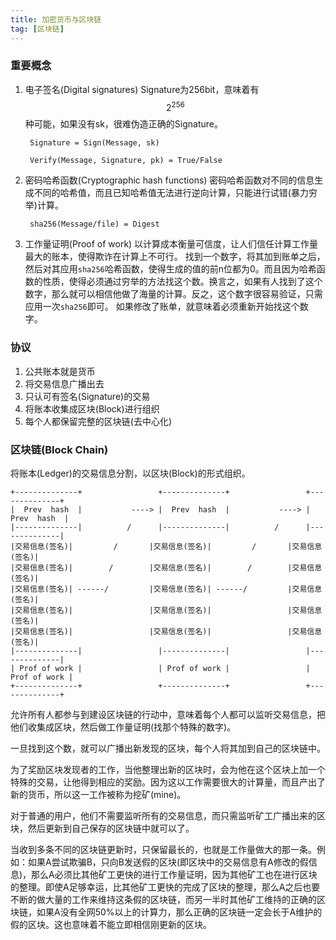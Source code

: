 ```yaml
---
title: 加密货币与区块链
tag: [区块链]
---
```


### 重要概念

1. 电子签名(Digital signatures)
    Signature为256bit，意味着有$$ 2^256 $$种可能，如果没有sk，很难伪造正确的Signature。

        Signature = Sign(Message, sk)

        Verify(Message, Signature, pk) = True/False

2. 密码哈希函数(Cryptographic hash functions)
    密码哈希函数对不同的信息生成不同的哈希值，而且已知哈希值无法进行逆向计算，只能进行试错(暴力穷举)计算。

        sha256(Message/file) = Digest

3. 工作量证明(Proof of work)
    以计算成本衡量可信度，让人们信任计算工作量最大的账本，使得欺诈在计算上不可行。
    找到一个数字，将其加到账单之后，然后对其应用`sha256`哈希函数，使得生成的值的前n位都为0。而且因为哈希函数的性质，使得必须通过穷举的方法找这个数。换言之，如果有人找到了这个数字，那么就可以相信他做了海量的计算。反之，这个数字很容易验证，只需应用一次`sha256`即可。
    如果修改了账单，就意味着必须重新开始找这个数字。

### 协议

1. 公共账本就是货币
2. 将交易信息广播出去
3. 只认可有签名(Signature)的交易
4. 将账本收集成区块(Block)进行组织
5. 每个人都保留完整的区块链(去中心化)

### 区块链(Block Chain)

将账本(Ledger)的交易信息分割，以区块(Block)的形式组织。

    +--------------+                 +--------------+                 +--------------+
    |  Prev  hash  |           ----> |  Prev  hash  |           ----> |  Prev  hash  |
    |--------------|          /      |--------------|          /      |--------------|
    |交易信息(签名)|         /       |交易信息(签名)|         /       |交易信息(签名)|
    |交易信息(签名)|        /        |交易信息(签名)|        /        |交易信息(签名)|
    |交易信息(签名)| ------/         |交易信息(签名)| ------/         |交易信息(签名)|
    |交易信息(签名)|                 |交易信息(签名)|                 |交易信息(签名)|
    |交易信息(签名)|                 |交易信息(签名)|                 |交易信息(签名)|
    |--------------|                 |--------------|                 |--------------|
    | Prof of work |                 | Prof of work |                 | Prof of work |
    +--------------+                 +--------------+                 +--------------+

允许所有人都参与到建设区块链的行动中，意味着每个人都可以监听交易信息，把他们收集成区块，然后做工作量证明(找那个特殊的数字)。

一旦找到这个数，就可以广播出新发现的区块，每个人将其加到自己的区块链中。

为了奖励区块发现者的工作，当他整理出新的区块时，会为他在这个区块上加一个特殊的交易，让他得到相应的奖励。因为这以工作需要很大的计算量，而且产出了新的货币，所以这一工作被称为挖矿(mine)。

对于普通的用户，他们不需要监听所有的交易信息，而只需监听矿工广播出来的区块，然后更新到自己保存的区块链中就可以了。

当收到多条不同的区块链更新时，只保留最长的，也就是工作量做大的那一条。例如：如果A尝试欺骗B，只向B发送假的区块(即区块中的交易信息有A修改的假信息)，那么A必须比其他矿工更快的进行工作量证明，因为其他矿工也在进行区块的整理。即使A足够幸运，比其他矿工更快的完成了区块的整理，那么A之后也要不断的做大量的工作来维持这条假的区块链，而另一半时其他矿工维持的正确的区块链，如果A没有全网50%以上的计算力，那么正确的区块链一定会长于A维护的假的区块。这也意味着不能立即相信刚更新的区块。
